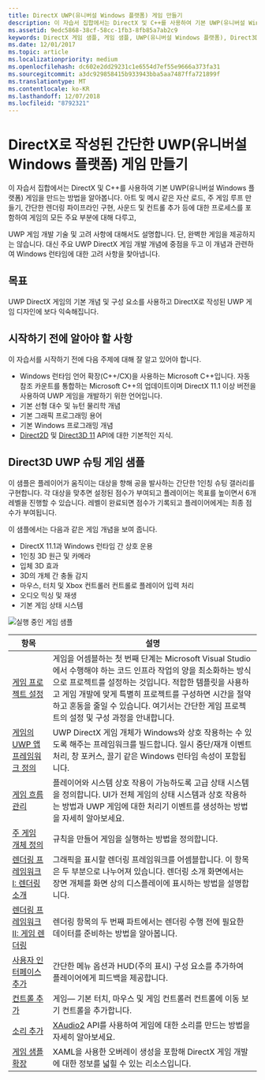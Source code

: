 ```yaml
---
title: DirectX UWP(유니버설 Windows 플랫폼) 게임 만들기
description: 이 자습서 집합에서는 DirectX 및 C++를 사용하여 기본 UWP(유니버설 Windows 플랫폼) 게임을 만드는 방법을 알아봅니다.
ms.assetid: 9edc5868-38cf-58cc-1fb3-8fb85a7ab2c9
keywords: DirectX 게임 샘플, 게임 샘플, UWP(유니버설 Windows 플랫폼), Direct3D 11 게임
ms.date: 12/01/2017
ms.topic: article
ms.localizationpriority: medium
ms.openlocfilehash: dc602e2dd29231c1e6554d7ef55e9666a373fa31
ms.sourcegitcommit: a3dc929858415b933943bba5aa7487ffa721899f
ms.translationtype: MT
ms.contentlocale: ko-KR
ms.lasthandoff: 12/07/2018
ms.locfileid: "8792321"
---
```

# <a name="create-a-simple-universal-windows-platform-uwp-game-with-directx"></a>DirectX로 작성된 간단한 UWP(유니버설 Windows 플랫폼) 게임 만들기

이 자습서 집합에서는 DirectX 및 C++를 사용하여 기본 UWP(유니버설 Windows 플랫폼) 게임을 만드는 방법을 알아봅니다. 아트 및 메시 같은 자산 로드, 주 게임 루프 만들기, 간단한 렌더링 파이프라인 구현, 사운드 및 컨트롤 추가 등에 대한 프로세스를 포함하여 게임의 모든 주요 부분에 대해 다루고,

UWP 게임 개발 기술 및 고려 사항에 대해서도 설명합니다. 단, 완벽한 게임을 제공하지는 않습니다. 대신 주요 UWP DirectX 게임 개발 개념에 중점을 두고 이 개념과 관련하여 Windows 런타임에 대한 고려 사항을 찾아냅니다.

## <a name="objective"></a>목표

UWP DirectX 게임의 기본 개념 및 구성 요소를 사용하고 DirectX로 작성된 UWP 게임 디자인에 보다 익숙해집니다.

## <a name="what-you-need-to-know-before-starting"></a>시작하기 전에 알아야 할 사항


이 자습서를 시작하기 전에 다음 주제에 대해 잘 알고 있어야 합니다.

-   Windows 런타임 언어 확장(C++/CX)을 사용하는 Microsoft C++입니다. 자동 참조 카운트를 통합하는 Microsoft C++의 업데이트이며 DirectX 11.1 이상 버전을 사용하여 UWP 게임을 개발하기 위한 언어입니다.
-   기본 선형 대수 및 뉴턴 물리학 개념
-   기본 그래픽 프로그래밍 용어
-   기본 Windows 프로그래밍 개념
-   [Direct2D](https://msdn.microsoft.com/library/windows/apps/dd370990.aspx) 및 [Direct3D 11](https://msdn.microsoft.com/library/windows/desktop/hh404569) API에 대한 기본적인 지식.

##  <a name="direct3d-uwp-shooting-game-sample"></a>Direct3D UWP 슈팅 게임 샘플


이 샘플은 플레이어가 움직이는 대상을 향해 공을 발사하는 간단한 1인칭 슈팅 갤러리를 구현합니다. 각 대상을 맞추면 설정된 점수가 부여되고 플레이어는 목표를 높이면서 6개 레벨을 진행할 수 있습니다. 레벨이 완료되면 점수가 기록되고 플레이어에게는 최종 점수가 부여됩니다.

이 샘플에서는 다음과 같은 게임 개념을 보여 줍니다.

-   DirectX 11.1과 Windows 런타임 간 상호 운용
-   1인칭 3D 원근 및 카메라
-   입체 3D 효과
-   3D의 개체 간 충돌 감지
-   마우스, 터치 및 Xbox 컨트롤러 컨트롤로 플레이어 입력 처리
-   오디오 믹싱 및 재생
-   기본 게임 상태 시스템

![실행 중인 게임 샘플](images/simple-dx-game-overview.png)

| 항목 | 설명 |
|-------|-------------|
|[게임 프로젝트 설정](tutorial--setting-up-the-games-infrastructure.md) | 게임을 어셈블하는 첫 번째 단계는 Microsoft Visual Studio에서 수행해야 하는 코드 인프라 작업의 양을 최소화하는 방식으로 프로젝트를 설정하는 것입니다. 적합한 템플릿을 사용하고 게임 개발에 맞게 특별히 프로젝트를 구성하면 시간을 절약하고 혼동을 줄일 수 있습니다. 여기서는 간단한 게임 프로젝트의 설정 및 구성 과정을 안내합니다. |
| [게임의 UWP 앱 프레임워크 정의](tutorial--building-the-games-uwp-app-framework.md) | UWP DirectX 게임 개체가 Windows와 상호 작용하는 수 있도록 해주는 프레임워크를 빌드합니다. 일시 중단/재개 이벤트 처리, 창 포커스, 끌기 같은 Windows 런타임 속성이 포함됩니다.  |
| [게임 흐름 관리](tutorial-game-flow-management.md) | 플레이어와 시스템 상호 작용이 가능하도록 고급 상태 시스템을 정의합니다. UI가 전체 게임의 상태 시스템과 상호 작용하는 방법과 UWP 게임에 대한 처리기 이벤트를 생성하는 방법을 자세히 알아보세요. |
| [주 게임 개체 정의](tutorial--defining-the-main-game-loop.md) | 규칙을 만들어 게임을 실행하는 방법을 정의합니다. |
| [렌더링 프레임워크 I: 렌더링 소개](tutorial--assembling-the-rendering-pipeline.md) | 그래픽을 표시할 렌더링 프레임워크를 어셈블합니다. 이 항목은 두 부분으로 나누어져 있습니다. 렌더링 소개 화면에서는 장면 개체를 화면 상의 디스플레이에 표시하는 방법을 설명합니다. |
| [렌더링 프레임워크 II: 게임 렌더링](tutorial-game-rendering.md) | 렌더링 항목의 두 번째 파트에서는 렌더링 수행 전에 필요한 데이터를 준비하는 방법을 알아봅니다. |
| [사용자 인터페이스 추가](tutorial--adding-a-user-interface.md) | 간단한 메뉴 옵션과 HUD(주의 표시) 구성 요소를 추가하여 플레이어에게 피드백을 제공합니다. |
| [컨트롤 추가](tutorial--adding-controls.md) | 게임&mdash; 기본 터치, 마우스 및 게임 컨트롤러 컨트롤에 이동 보기 컨트롤을 추가합니다. |
| [소리 추가](tutorial--adding-sound.md) | [XAudio2](https://msdn.microsoft.com/library/windows/desktop/ee415813) API를 사용하여 게임에 대한 소리를 만드는 방법을 자세히 알아보세요. |
| [게임 샘플 확장](tutorial-resources.md) | XAML을 사용한 오버레이 생성을 포함해 DirectX 게임 개발에 대한 정보를 넓힐 수 있는 리소스입니다. |